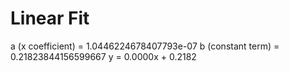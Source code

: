 
# Linear Fit

a (x coefficient) = 1.0446224678407793e-07
b (constant term) = 0.21823844156599667
y = 0.0000x + 0.2182
